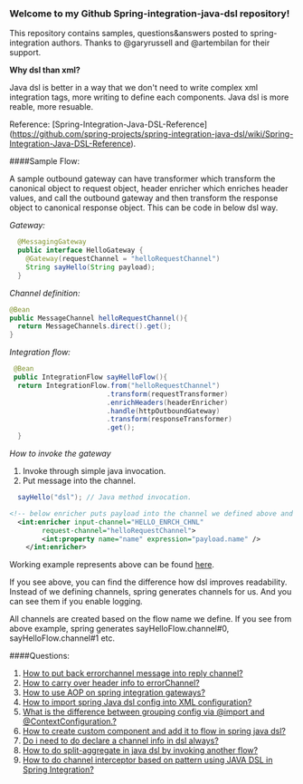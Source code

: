 ### Welcome to my Github Spring-integration-java-dsl repository!
   
   This repository contains samples, questions&answers posted to spring-integration authors. Thanks to @garyrussell and @artembilan for their support.
   
**Why dsl than xml?**

Java dsl is better in a way that we don't need to write complex xml integration tags, more writing to define each components. Java dsl is more reable, more resuable.

Reference: [Spring-Integration-Java-DSL-Reference] (https://github.com/spring-projects/spring-integration-java-dsl/wiki/Spring-Integration-Java-DSL-Reference).

####Sample Flow:
         
A sample outbound gateway can have  transformer which transform the canonical object to request object, header enricher which enriches header values, and call the outbound gateway and then transform the response object to canonical response object. This can be code in below dsl way. 

*Gateway:*
```java
  @MessagingGateway
  public interface HelloGateway {
    @Gateway(requestChannel = "helloRequestChannel")
    String sayHello(String payload);
  }
 ```
 *Channel definition:*
 ```java
 @Bean
 public MessageChannel helloRequestChannel(){
   return MessageChannels.direct().get();
 }
 ```
 *Integration flow:*
 ```java
  @Bean
  public IntegrationFlow sayHelloFlow(){
   return IntegrationFlow.from("helloRequestChannel")
                         .transform(requestTransformer)
                         .enrichHeaders(headerEnricher)
                         .handle(httpOutboundGateway)
                         .transform(responseTransformer)
                         .get();
   }
```
*How to invoke the gateway*
   1. Invoke through simple java invocation.
   2. Put message into the channel.

```java
  sayHello("dsl"); // Java method invocation.
```
```xml
<!-- below enricher puts payload into the channel we defined above and sets into property as usual. -->
  <int:enricher input-channel="HELLO_ENRCH_CHNL"
		request-channel="helloRequestChannel">
		<int:property name="name" expression="payload.name" />
	</int:enricher>
```
Working example represents above can be found [here](https://github.com/manojp1988/spring-integration/tree/master/javadsl/src/main/java/enrichPayload).

If you see above, you can find the difference how dsl improves readability. Instead of we defining channels, spring generates channels for us. And you can see them if you enable logging.

All channels are created based on the flow name we define. If you see from above example, spring generates sayHelloFlow.channel#0, sayHelloFlow.channel#1 etc. 


####Questions:
1.	[How to put back errorchannel message into reply channel?](http://stackoverflow.com/questions/31791042/how-to-put-back-errorchannel-message-into-reply-channel)
2.	[How to carry over header info to errorChannel?](http://stackoverflow.com/questions/31778650/how-to-carry-over-header-info-to-errorchannel)
3.	[How to use AOP on spring integration gateways?](http://stackoverflow.com/questions/31707343/how-to-use-aop-on-spring-integration-gateways)
4.	[How to import spring Java dsl config into XML configuration?](http://stackoverflow.com/questions/31666328/how-to-import-spring-java-dsl-config-into-xml-configuration)
5.	[What is the difference between grouping config via @import and @ContextConfiguration.?](http://stackoverflow.com/questions/31631890/what-is-the-difference-between-grouping-config-via-import-and-contextconfigura)
6.	[How to create custom component and add it to flow in spring java dsl?](http://stackoverflow.com/questions/31626497/how-to-create-custom-component-and-add-it-to-flow-in-spring-java-dsl)
7.	[Do i need to do declare a channel info in dsl always?](http://stackoverflow.com/questions/31617449/do-i-need-to-do-declare-a-channel-info-in-dsl-always)
8.	[How to do split-aggregate in java dsl by invoking another flow?](http://stackoverflow.com/questions/31622120/how-to-do-split-aggregate-in-java-dsl-by-invoking-another-flow)
9.	[How to do channel interceptor based on pattern using JAVA DSL in Spring Integration?](http://stackoverflow.com/questions/31573744/how-to-do-channel-interceptor-based-on-pattern-using-java-dsl-in-spring-integrat)



 
